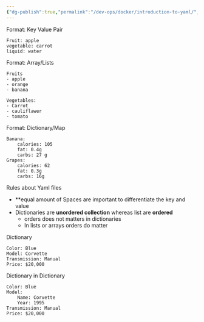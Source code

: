 ```yaml
---
{"dg-publish":true,"permalink":"/dev-ops/docker/introduction-to-yaml/","tags":["#DevOps","#Docker","Concepts","Configuration_Language"],"noteIcon":""}
---
```


Format: Key Value Pair

```
Fruit: apple
vegetable: carrot
liquid: water
```

Format: Array/Lists

```
Fruits
- apple 
- orange
- banana

Vegetables:
- Carrot
- cauliflawer
- tomato
```

Format: Dictionary/Map
```
Banana: 
	calories: 105
	fat: 0.4g
	carbs: 27 g
Grapes: 
	calories: 62
	fat: 0.3g
	carbs: 16g
```

Rules about Yaml files
- **equal amount of Spaces are important to differentiate the key and value 
- Dictionaries are **unordered collection** whereas list are **ordered**
	- orders does not matters in dictionaries
	- In lists or arrays orders do matter 

Dictionary

```
Color: Blue
Model: Corvette
Transmission: Manual
Price: $20,000
```

Dictionary in Dictionary
```
Color: Blue
Model: 
	Name: Corvette
	Year: 1995
Transmission: Manual
Price: $20,000
```

